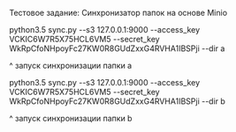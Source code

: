 Тестовое задание:
Синхронизатор папок на основе Minio

python3.5 sync.py --s3 127.0.0.1:9000 --access_key VCKIC6W7R5X75HCL6VM5 --secret_key WkRpCfoNHpoyFc27KW0R8GUdZxxG4RVHA1IBSPji --dir a

^ запуск синхронизации папки a

python3.5 sync.py --s3 127.0.0.1:9000 --access_key VCKIC6W7R5X75HCL6VM5 --secret_key WkRpCfoNHpoyFc27KW0R8GUdZxxG4RVHA1IBSPji --dir b

^ запуск синхронизации папки b
